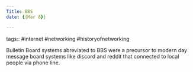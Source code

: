 ```yaml
---
Title: BBS
date: {{Mar 8}}

---
```

tags:: #internet #networking #historyofnetworking 

Bulletin Board systems abreviated to BBS were a precursor to modern day message board systems like discord and reddit that connected to local people via phone line. 


